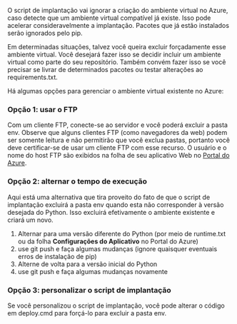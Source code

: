 O script de implantação vai ignorar a criação do ambiente virtual no Azure, caso detecte que um ambiente virtual compatível já existe. Isso pode acelerar consideravelmente a implantação. Pacotes que já estão instalados serão ignorados pelo pip.

Em determinadas situações, talvez você queira excluir forçadamente esse ambiente virtual. Você desejará fazer isso se decidir incluir um ambiente virtual como parte do seu repositório. Também convém fazer isso se você precisar se livrar de determinados pacotes ou testar alterações ao requirements.txt.

Há algumas opções para gerenciar o ambiente virtual existente no Azure:

### Opção 1: usar o FTP
Com um cliente FTP, conecte-se ao servidor e você poderá excluir a pasta env. Observe que alguns clientes FTP (como navegadores da web) podem ser somente leitura e não permitirão que você exclua pastas, portanto você deve certificar-se de usar um cliente FTP com esse recurso. O usuário e o nome do host FTP são exibidos na folha de seu aplicativo Web no [Portal do Azure](https://portal.azure.com).

### Opção 2: alternar o tempo de execução
Aqui está uma alternativa que tira proveito do fato de que o script de implantação excluirá a pasta env quando esta não corresponder à versão desejada do Python. Isso excluirá efetivamente o ambiente existente e criará um novo.

1. Alternar para uma versão diferente do Python (por meio de runtime.txt ou da folha **Configurações do Aplicativo** no Portal do Azure)
2. use git push e faça algumas mudanças (ignore quaisquer eventuais erros de instalação de pip)
3. Alterne de volta para a versão inicial do Python
4. use git push e faça algumas mudanças novamente

### Opção 3: personalizar o script de implantação
Se você personalizou o script de implantação, você pode alterar o código em deploy.cmd para forçá-lo para excluir a pasta env.

<!---HONumber=AcomDC_1125_2015-->